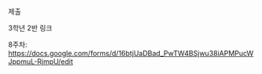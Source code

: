 제출

3학년 2반 링크

8주차: https://docs.google.com/forms/d/16btjUaDBad_PwTW4BSjwu38iAPMPucWJppmuL-RjmpU/edit

